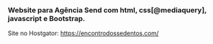 ### Website para Agência Send com html, css[@mediaquery], javascript e Bootstrap. ###

Site no Hostgator: https://encontrodossedentos.com/
